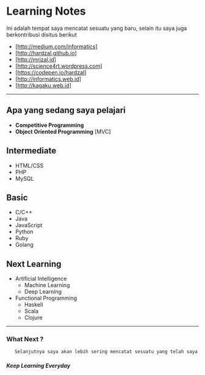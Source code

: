 # Learning Notes

Ini adalah tempat saya mencatat sesuatu yang baru, selain itu saya juga berkontribusi disitus berikut 
- [http://medium.com/informatics]
- [http://hardzal.github.io]
- [http://mrizal.id]
- [http://science4rt.wordpress.com]
- [https://codepen.io/hardzal]
- [http://informatics.web.id]
- [http://kagaku.web.id]
-----------------------------------------------

 ## Apa yang sedang saya pelajari
- __Competitive Programming__ 
- __Object Oriented Programming__ [MVC]

## Intermediate
   - HTML/CSS
   - PHP 
   - MySQL

## Basic 
   - C/C++
   - Java   
   - JavaScript
   - Python
   - Ruby
   - Golang

## Next Learning
   - Artificial Intelligence
       - Machine Learning
       - Deep Learning
   - Functional Programming
       - Haskell
       - Scala
       - Clojure
------------------------------------------

### What Next ?
 ```Markdown
    Selanjutnya saya akan lebih sering mencatat sesuatu yang telah saya pelajari saya, doakan saja semoga tiap minggu bisa terealisasi!
 ```
##### Keep Learning Everyday 
